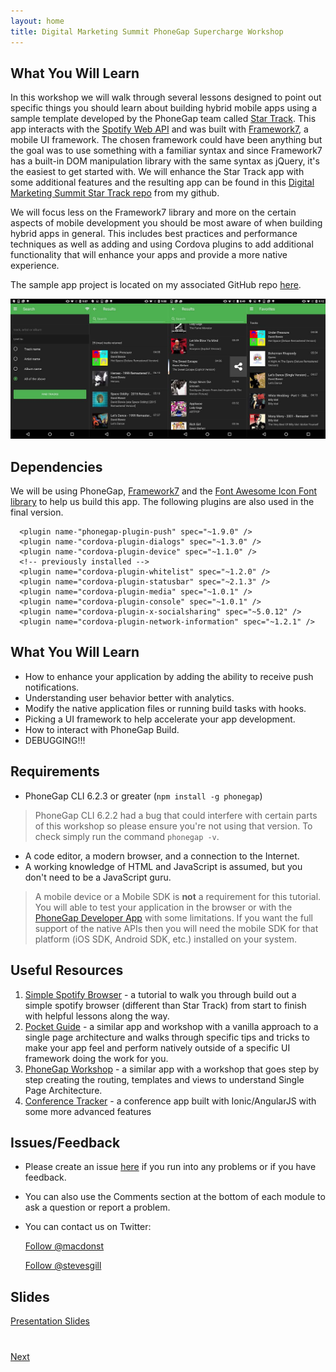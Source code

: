 ```yaml
---
layout: home
title: Digital Marketing Summit PhoneGap Supercharge Workshop
---
```


## What You Will Learn
In this workshop we will walk through several lessons designed to point out specific things you should learn
about building hybrid mobile apps using a sample template developed by the PhoneGap team called
[Star Track](https://github.com/phonegap/phonegap-app-star-track/).  This app interacts with the [Spotify Web API](https://developer.spotify.com/web-api/) and was built with [Framework7](http://framework7.io), a mobile
UI framework. The chosen framework could have been anything but the goal was to use something with a familiar
syntax and since Framework7 has a built-in DOM manipulation library with the same syntax as jQuery, it's the
easiest to get started with. We will enhance the Star Track app with some additional features and the resulting
app can be found in this [Digital Marketing Summit Star Track repo](https://github.com/macdonst/summit-phonegap-supercharge) from my github.

We will focus less on the Framework7 library and more on the certain aspects of mobile development you should be
most aware of when building hybrid apps in general. This includes best practices and performance techniques as well as adding and using Cordova plugins to add additional functionality that will enhance your apps and provide a more native experience.

The sample app project is located on my associated
GitHub repo [here](https://github.com/macdonst/summit-phonegap-supercharge).

<img class="screenshot" src="images/and-screens.jpg"/>

## Dependencies
We will be using PhoneGap, [Framework7](http://framework7.io) and the [Font Awesome Icon Font library](http://fortawesome.github.io/Font-Awesome/)
 to help us build this app. The following plugins are also used in the final version.

      <plugin name-"phonegap-plugin-push" spec="~1.9.0" />
      <plugin name-"cordova-plugin-dialogs" spec="~1.3.0" />
      <plugin name-"cordova-plugin-device" spec="~1.1.0" />
      <!-- previously installed -->
      <plugin name="cordova-plugin-whitelist" spec="~1.2.0" />
      <plugin name="cordova-plugin-statusbar" spec="~2.1.3" />
      <plugin name="cordova-plugin-media" spec="~1.0.1" />
      <plugin name="cordova-plugin-console" spec="~1.0.1" />
      <plugin name="cordova-plugin-x-socialsharing" spec="~5.0.12" />
      <plugin name="cordova-plugin-network-information" spec="~1.2.1" />


## What You Will Learn
- How to enhance your application by adding the ability to receive push notifications.
- Understanding user behavior better with analytics.
- Modify the native application files or running build tasks with hooks.
- Picking a UI framework to help accelerate your app development.
- How to interact with PhoneGap Build.
- DEBUGGING!!!

## Requirements
- PhoneGap CLI 6.2.3 or greater (`npm install -g phonegap`)
> PhoneGap CLI 6.2.2 had a bug that could interfere with certain parts of this workshop so please ensure you're not using
that version. To check simply run the command `phonegap -v`.
- A code editor, a modern browser, and a connection to the Internet.
- A working knowledge of HTML and JavaScript is assumed, but you don't need to be a JavaScript guru.

>A mobile device or a Mobile SDK is **not** a requirement for this tutorial. You will able to test your application in the browser or with the
[PhoneGap Developer App](app.developer.com) with some limitations. If you want the full support of the native APIs then you will need the mobile
SDK for that platform (iOS SDK, Android SDK, etc.) installed on your system.

## Useful Resources
1. [Simple Spotify Browser](http://hollyschinsky.github.io/spotify-browser) - a tutorial to walk you through build out a simple spotify browser (different than Star Track) from start to finish with helpful lessons along the way.
2. [Pocket Guide](http://hollyschinsky.github.io/pocket-guide) - a similar app and workshop with a vanilla approach to a single page architecture and walks through specific
tips and tricks to make your app feel and perform natively outside of a specific UI framework doing the work for you.
3. [PhoneGap Workshop](http://hollyschinsky.github.io/phonegap-workshop) - a similar app with a workshop that goes step by step creating the routing, templates and views to understand Single Page Architecture.
4. [Conference Tracker](http://hollyschinsky.github.io/ConferenceTracker) - a conference app built with Ionic/AngularJS with some more advanced features


## Issues/Feedback
- Please create an issue [here](https://github.com/macdonst/summit-phonegap-supercharge/issues) if you run
into any problems or if you have feedback.

- You can also use the Comments section at the bottom of each module to ask a question or report a problem.

- You can contact us on Twitter:

    <a href="https://twitter.com/macdonst" class="twitter-follow-button" data-show-count="true"
    data-size="large" data-lang="en">Follow
    @macdonst</a>
    <script>!function(d,s,id){var js,fjs=d.getElementsByTagName(s)[0];if(!d.getElementById(id)){js=d.createElement(s);js.id=id;js.src="//platform.twitter.com/widgets.js";fjs.parentNode.insertBefore(js,fjs);}}(document,"script","twitter-wjs");</script>

    <a href="https://twitter.com/stevesgill" class="twitter-follow-button" data-show-count="true"
    data-size="large" data-lang="en">Follow
    @stevesgill</a>
    <script>!function(d,s,id){var js,fjs=d.getElementsByTagName(s)[0];if(!d.getElementById(id)){js=d.createElement(s);js.id=id;js.src="//platform.twitter.com/widgets.js";fjs.parentNode.insertBefore(js,fjs);}}(document,"script","twitter-wjs");</script>


## Slides
[Presentation Slides](https://github.com/macdonst/summit-phonegap-supercharge/blob/gh-pages/preso/www/index.html)

<div class="row" style="margin-top:40px;">
<div class="col-sm-12">
<a href="lesson1.html" class="btn btn-default pull-right">Next <i class="glyphicon
glyphicon-chevron-right"></i></a>
</div>
</div>

<script>
  (function(i,s,o,g,r,a,m){i['GoogleAnalyticsObject']=r;i[r]=i[r]||function(){
  (i[r].q=i[r].q||[]).push(arguments)},i[r].l=1*new Date();a=s.createElement(o),
  m=s.getElementsByTagName(o)[0];a.async=1;a.src=g;m.parentNode.insertBefore(a,m)
  })(window,document,'script','//www.google-analytics.com/analytics.js','ga');

  ga('create', 'UA-72845162-1', 'auto');
  ga('send', 'pageview');

</script>

